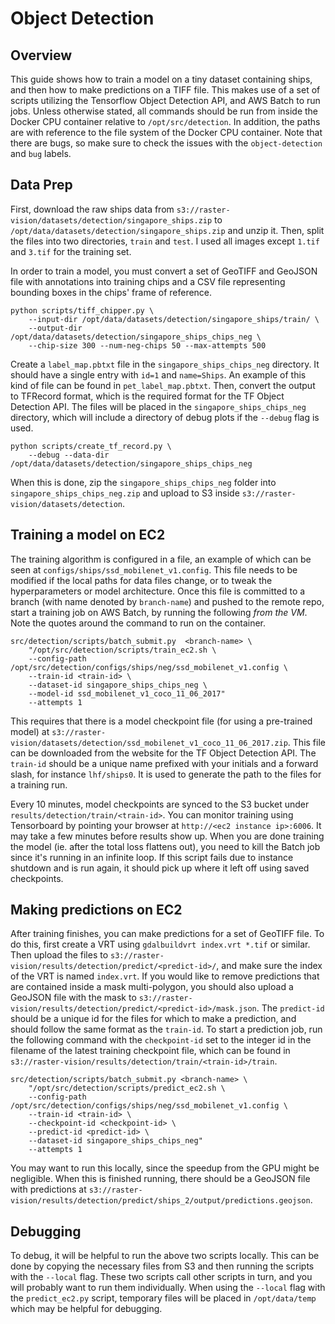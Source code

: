 # Object Detection

## Overview

This guide shows how to train a model on a tiny dataset containing ships, and then how to make predictions on a TIFF file. This makes use of a set of scripts utilizing the Tensorflow Object Detection API, and AWS Batch to run jobs. Unless otherwise stated, all commands should be run from inside the Docker CPU container relative to `/opt/src/detection`. In addition, the paths are with reference to the file system of the Docker CPU container. Note that there are bugs, so make sure to check the issues with the `object-detection` and `bug` labels.

## Data Prep

First, download the raw ships data from  `s3://raster-vision/datasets/detection/singapore_ships.zip` to `/opt/data/datasets/detection/singapore_ships.zip` and unzip it. Then, split
the files into two directories, `train` and `test`. I used all images except `1.tif` and `3.tif` for the training set.

In order to train a model, you must convert a set of GeoTIFF and GeoJSON file with annotations into training chips and a CSV file representing bounding boxes in the chips' frame of reference.

```
python scripts/tiff_chipper.py \
    --input-dir /opt/data/datasets/detection/singapore_ships/train/ \
    --output-dir /opt/data/datasets/detection/singapore_ships_chips_neg \
    --chip-size 300 --num-neg-chips 50 --max-attempts 500
```

Create a `label_map.pbtxt` file in the `singapore_ships_chips_neg` directory. It should have a single entry with `id=1` and `name=Ships`. An example of this kind of file can be found in `pet_label_map.pbtxt`. Then, convert the output to TFRecord format, which is the required format for the TF Object Detection API. The files will be placed in the `singapore_ships_chips_neg` directory, which will include a directory of debug plots if the `--debug` flag is used.

```
python scripts/create_tf_record.py \
    --debug --data-dir /opt/data/datasets/detection/singapore_ships_chips_neg
```

When this is done, zip the `singapore_ships_chips_neg` folder into `singapore_ships_chips_neg.zip` and upload to S3 inside `s3://raster-vision/datasets/detection`.

## Training a model on EC2

The training algorithm is configured in a file, an example of which can be seen at `configs/ships/ssd_mobilenet_v1.config`. This file needs to be modified if the local paths for data files change, or to tweak the hyperparameters or model architecture.
Once this file is committed to a branch (with name denoted by `branch-name`) and pushed to the remote repo, start a training job on AWS Batch, by running the following *from the VM*. Note the quotes around the command to run on the container.
```
src/detection/scripts/batch_submit.py  <branch-name> \
    "/opt/src/detection/scripts/train_ec2.sh \
    --config-path /opt/src/detection/configs/ships/neg/ssd_mobilenet_v1.config \
    --train-id <train-id> \
    --dataset-id singapore_ships_chips_neg \
    --model-id ssd_mobilenet_v1_coco_11_06_2017"
    --attempts 1
```

This requires that there is a model checkpoint file (for using a pre-trained model) at `s3://raster-vision/datasets/detection/ssd_mobilenet_v1_coco_11_06_2017.zip`. This file can be downloaded from the website for the TF Object Detection API.
The `train-id` should be a unique name prefixed with your initials and a forward slash, for instance `lhf/ships0`. It is used to generate the path to the files for a training run.

Every 10 minutes, model checkpoints are synced to the S3 bucket under `results/detection/train/<train-id>`.
You can monitor training using Tensorboard by pointing your browser at `http://<ec2 instance ip>:6006`. It may take a few minutes before results show up. When you are done training the model (ie. after the total loss flattens out), you need to kill the Batch job since it's running in an infinite loop. If this script fails due to instance shutdown and is run again, it should pick up where it left off using saved checkpoints.

## Making predictions on EC2

After training finishes, you can make predictions for a set of GeoTIFF file. To do this, first create a VRT using `gdalbuildvrt index.vrt *.tif` or similar. Then upload the files to `s3://raster-vision/results/detection/predict/<predict-id>/`, and make sure the index of the VRT is named `index.vrt`. If you would like to remove predictions that are contained inside a mask multi-polygon, you should also upload a GeoJSON file with the mask to
`s3://raster-vision/results/detection/predict/<predict-id>/mask.json`.
The `predict-id` should be a unique id for the files for which to make a prediction, and should follow the same format as the `train-id`.
To start a prediction job, run the following command with the `checkpoint-id` set to the integer id in the filename of the latest training checkpoint file, which can be found in `s3://raster-vision/results/detection/train/<train-id>/train`.
```
src/detection/scripts/batch_submit.py <branch-name> \
    "/opt/src/detection/scripts/predict_ec2.sh \
    --config-path /opt/src/detection/configs/ships/neg/ssd_mobilenet_v1.config \
    --train-id <train-id> \
    --checkpoint-id <checkpoint-id> \
    --predict-id <predict-id> \
    --dataset-id singapore_ships_chips_neg"
    --attempts 1
```

You may want to run this locally, since the speedup from the GPU might be negligible. When this is finished running, there should be a GeoJSON file with predictions at `s3://raster-vision/results/detection/predict/ships_2/output/predictions.geojson`.

## Debugging

To debug, it will be helpful to run the above two scripts locally. This can be done by copying the necessary files from S3 and then running the scripts with the `--local` flag. These two scripts call other scripts in turn, and you will probably want to run them individually. When using the `--local` flag with the `predict_ec2.py` script, temporary files will be placed in `/opt/data/temp` which may be helpful for debugging.
